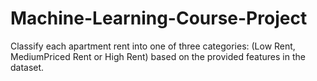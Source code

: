 # Machine-Learning-Course-Project
Classify each apartment rent into one of three categories: (Low Rent, MediumPriced Rent or High Rent) based on the provided features in the  dataset.
